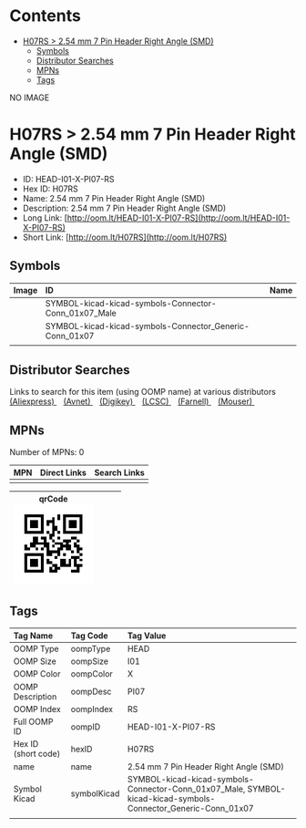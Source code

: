 



Contents
========

* [H07RS > 2.54 mm 7 Pin Header Right Angle (SMD)](#h07rs--254-mm-7-pin-header-right-angle-smd)
	* [Symbols](#symbols)
	* [Distributor Searches](#distributor-searches)
	* [MPNs](#mpns)
	* [Tags](#tags)
  
NO IMAGE  
# H07RS > 2.54 mm 7 Pin Header Right Angle (SMD)

- ID: HEAD-I01-X-PI07-RS
- Hex ID: H07RS
- Name: 2.54 mm 7 Pin Header Right Angle (SMD)
- Description: 2.54 mm 7 Pin Header Right Angle (SMD)
- Long Link: [http://oom.lt/HEAD-I01-X-PI07-RS](http://oom.lt/HEAD-I01-X-PI07-RS)
- Short Link: [http://oom.lt/H07RS](http://oom.lt/H07RS)

## Symbols
  

|Image|ID|Name|
| :--- | :--- | :--- |
|![]()|SYMBOL-kicad-kicad-symbols-Connector-Conn_01x07_Male||
|![]()|SYMBOL-kicad-kicad-symbols-Connector_Generic-Conn_01x07||
||||

## Distributor Searches
  
Links to search for this item (using OOMP name) at various distributors  
[(Aliexpress) ](https://www.aliexpress.com/wholesale?SearchText=11172.54+mm+7+Pin+Header+Right+Angle+SMD)&nbsp;&nbsp;&nbsp;[(Avnet) ](https://www.avnet.com/shop/us/search/2.54+mm+7+Pin+Header+Right+Angle+SMD)&nbsp;&nbsp;&nbsp;[(Digikey) ](https://www.digikey.co.uk/en/products/result?s=2.54+mm+7+Pin+Header+Right+Angle+SMD)&nbsp;&nbsp;&nbsp;[(LCSC) ](https://www.lcsc.com/search?q=2.54+mm+7+Pin+Header+Right+Angle+SMD)&nbsp;&nbsp;&nbsp;[(Farnell) ](https://uk.farnell.com/search?st=2.54+mm+7+Pin+Header+Right+Angle+SMD)&nbsp;&nbsp;&nbsp;[(Mouser) ](https://www.mouser.com/c/?q=2.54+mm+7+Pin+Header+Right+Angle+SMD)&nbsp;&nbsp;&nbsp;
## MPNs
  
Number of MPNs: 0  

|MPN|Direct Links|Search Links|
| :--- | :--- | :--- |
||||
  

|qrCode<br>[![](https://raw.githubusercontent.com/oomlout/oomlout_OOMP_parts_V2/main/HEAD/I01/X/PI07/RS/qrCode_140.png)](https://github.com/oomlout/oomlout_OOMP_parts_V2/tree/main/HEAD/I01/X/PI07/RS/qrCode.png)||||
| :---: | :---: | :---: | :---: |

## Tags
  

|Tag Name|Tag Code|Tag Value|
| :--- | :--- | :--- |
|OOMP Type|oompType|HEAD|
|OOMP Size|oompSize|I01|
|OOMP Color|oompColor|X|
|OOMP Description|oompDesc|PI07|
|OOMP Index|oompIndex|RS|
|Full OOMP ID|oompID|HEAD-I01-X-PI07-RS|
|Hex ID (short code)|hexID|H07RS|
|name|name|2.54 mm 7 Pin Header Right Angle (SMD)|
|Symbol Kicad|symbolKicad|SYMBOL-kicad-kicad-symbols-Connector-Conn_01x07_Male, SYMBOL-kicad-kicad-symbols-Connector_Generic-Conn_01x07|
||||
